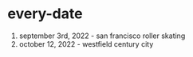 # every-date
1. september 3rd, 2022 - san francisco roller skating
2. october 12, 2022 - westfield century city 
